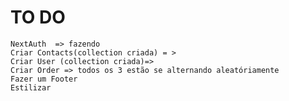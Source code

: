 # TO DO

    NextAuth  => fazendo
    Criar Contacts(collection criada) = >
    Criar User (collection criada)=>
    Criar Order => todos os 3 estão se alternando aleatóriamente
    Fazer um Footer
    Estilizar
